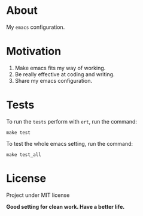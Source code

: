 # About
My `emacs` configuration.

# Motivation
1. Make emacs fits my way of working.
2. Be really effective at coding and writing.
3. Share my emacs configuration.

# Tests

To run the `tests` perform with `ert`, run the command:

```
make test
```

To test the whole emacs setting, run the command:

```
make test_all
```

# License
Project under MIT license

**Good setting for clean work. Have a better life.**
